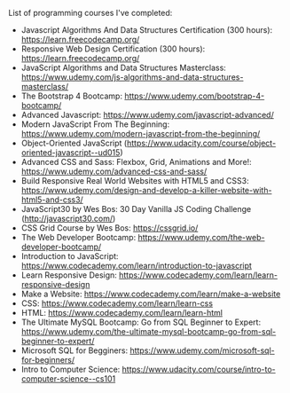 List of programming courses I've completed:

- Javascript Algorithms And Data Structures Certification (300 hours): https://learn.freecodecamp.org/
- Responsive Web Design Certification (300 hours): https://learn.freecodecamp.org/
- JavaScript Algorithms and Data Structures Masterclass: https://www.udemy.com/js-algorithms-and-data-structures-masterclass/
- The Bootstrap 4 Bootcamp: https://www.udemy.com/bootstrap-4-bootcamp/
- Advanced Javascript: https://www.udemy.com/javascript-advanced/
- Modern JavaScript From The Beginning: https://www.udemy.com/modern-javascript-from-the-beginning/
- Object-Oriented JavaScript (https://www.udacity.com/course/object-oriented-javascript--ud015) 
- Advanced CSS and Sass: Flexbox, Grid, Animations and More!: https://www.udemy.com/advanced-css-and-sass/
- Build Responsive Real World Websites with HTML5 and CSS3: https://www.udemy.com/design-and-develop-a-killer-website-with-html5-and-css3/
- JavaScript30 by Wes Bos: 30 Day Vanilla JS Coding Challenge (http://javascript30.com/)
- CSS Grid Course by Wes Bos: https://cssgrid.io/ 
- The Web Developer Bootcamp: https://www.udemy.com/the-web-developer-bootcamp/
- Introduction to JavaScript: https://www.codecademy.com/learn/introduction-to-javascript 
- Learn Responsive Design: https://www.codecademy.com/learn/learn-responsive-design 
- Make a Website: https://www.codecademy.com/learn/make-a-website 
- CSS: https://www.codecademy.com/learn/learn-css 
- HTML: https://www.codecademy.com/learn/learn-html 
- The Ultimate MySQL Bootcamp: Go from SQL Beginner to Expert: https://www.udemy.com/the-ultimate-mysql-bootcamp-go-from-sql-beginner-to-expert/
- Microsoft SQL for Begginers: https://www.udemy.com/microsoft-sql-for-beginners/
- Intro to Computer Science: https://www.udacity.com/course/intro-to-computer-science--cs101
